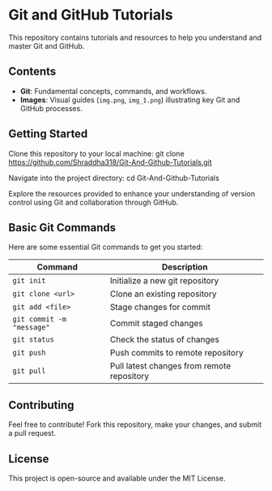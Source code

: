 # Git and GitHub Tutorials

This repository contains tutorials and resources to help you understand and master Git and GitHub.

## Contents

- **Git**: Fundamental concepts, commands, and workflows.
- **Images**: Visual guides (`img.png`, `img_1.png`) illustrating key Git and GitHub processes.

## Getting Started

Clone this repository to your local machine:
git clone https://github.com/Shraddha318/Git-And-Github-Tutorials.git

Navigate into the project directory:
cd Git-And-Github-Tutorials


Explore the resources provided to enhance your understanding of version control using Git and collaboration through GitHub.

## Basic Git Commands

Here are some essential Git commands to get you started:

| Command                     | Description                                |
|-----------------------------|--------------------------------------------|
| `git init`                  | Initialize a new git repository             |
| `git clone <url>`           | Clone an existing repository                |
| `git add <file>`            | Stage changes for commit                    |
| `git commit -m "message"`   | Commit staged changes                       |
| `git status`                | Check the status of changes                 |
| `git push`                  | Push commits to remote repository           |
| `git pull`                  | Pull latest changes from remote repository  |

## Contributing

Feel free to contribute! Fork this repository, make your changes, and submit a pull request.

## License

This project is open-source and available under the MIT License.

